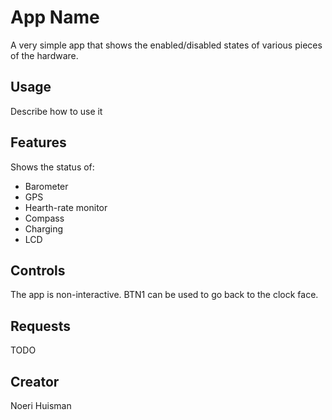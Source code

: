 # App Name

A very simple app that shows the enabled/disabled states of various pieces of the hardware.

## Usage

Describe how to use it

## Features

Shows the status of:
* Barometer
* GPS
* Hearth-rate monitor
* Compass
* Charging
* LCD

## Controls

The app is non-interactive. BTN1 can be used to go back to the clock face.

## Requests

TODO

## Creator

Noeri Huisman
